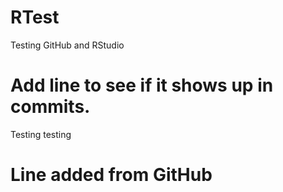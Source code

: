 # RTest
Testing GitHub and RStudio

# Add line to see if it shows up in commits. 
Testing testing

# Line added from GitHub
